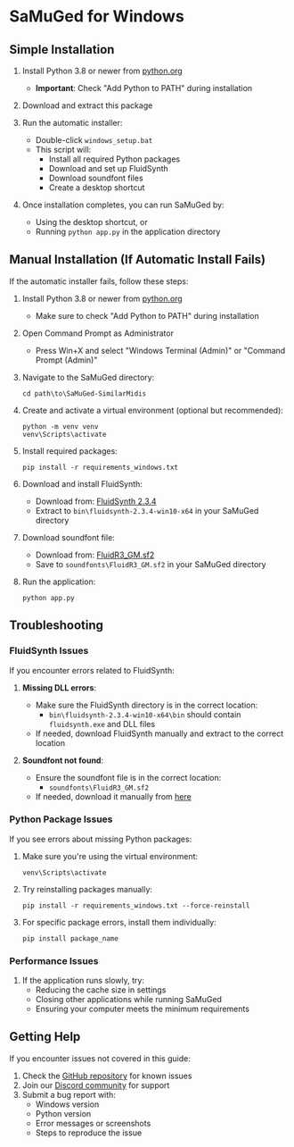 # SaMuGed for Windows

## Simple Installation

1. Install Python 3.8 or newer from [python.org](https://www.python.org/downloads/)
   - **Important**: Check "Add Python to PATH" during installation
   
2. Download and extract this package

3. Run the automatic installer:
   - Double-click `windows_setup.bat`
   - This script will:
     - Install all required Python packages
     - Download and set up FluidSynth
     - Download soundfont files
     - Create a desktop shortcut

4. Once installation completes, you can run SaMuGed by:
   - Using the desktop shortcut, or
   - Running `python app.py` in the application directory

## Manual Installation (If Automatic Install Fails)

If the automatic installer fails, follow these steps:

1. Install Python 3.8 or newer from [python.org](https://www.python.org/downloads/)
   - Make sure to check "Add Python to PATH" during installation

2. Open Command Prompt as Administrator
   - Press Win+X and select "Windows Terminal (Admin)" or "Command Prompt (Admin)"

3. Navigate to the SaMuGed directory:
   ```
   cd path\to\SaMuGed-SimilarMidis
   ```

4. Create and activate a virtual environment (optional but recommended):
   ```
   python -m venv venv
   venv\Scripts\activate
   ```

5. Install required packages:
   ```
   pip install -r requirements_windows.txt
   ```

6. Download and install FluidSynth:
   - Download from: [FluidSynth 2.3.4](https://github.com/FluidSynth/fluidsynth/releases/download/v2.3.4/fluidsynth-2.3.4-win10-x64.zip)
   - Extract to `bin\fluidsynth-2.3.4-win10-x64` in your SaMuGed directory

7. Download soundfont file:
   - Download from: [FluidR3_GM.sf2](https://archive.org/download/FluidR3_GM/FluidR3_GM.sf2)
   - Save to `soundfonts\FluidR3_GM.sf2` in your SaMuGed directory

8. Run the application:
   ```
   python app.py
   ```

## Troubleshooting

### FluidSynth Issues

If you encounter errors related to FluidSynth:

1. **Missing DLL errors**:
   - Make sure the FluidSynth directory is in the correct location:
     - `bin\fluidsynth-2.3.4-win10-x64\bin` should contain `fluidsynth.exe` and DLL files
   - If needed, download FluidSynth manually and extract to the correct location

2. **Soundfont not found**:
   - Ensure the soundfont file is in the correct location:
     - `soundfonts\FluidR3_GM.sf2`
   - If needed, download it manually from [here](https://archive.org/download/FluidR3_GM/FluidR3_GM.sf2)

### Python Package Issues

If you see errors about missing Python packages:

1. Make sure you're using the virtual environment:
   ```
   venv\Scripts\activate
   ```

2. Try reinstalling packages manually:
   ```
   pip install -r requirements_windows.txt --force-reinstall
   ```

3. For specific package errors, install them individually:
   ```
   pip install package_name
   ```

### Performance Issues

1. If the application runs slowly, try:
   - Reducing the cache size in settings
   - Closing other applications while running SaMuGed
   - Ensuring your computer meets the minimum requirements

## Getting Help

If you encounter issues not covered in this guide:

1. Check the [GitHub repository](https://github.com/yourrepo/SaMuGed) for known issues
2. Join our [Discord community](https://discord.gg/yourserver) for support
3. Submit a bug report with:
   - Windows version
   - Python version
   - Error messages or screenshots
   - Steps to reproduce the issue 